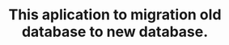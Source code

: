 <h1 align="center" style="font-weight: 700;">
This aplication to migration old database to new database.
